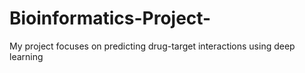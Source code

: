 # Bioinformatics-Project-
My project focuses on predicting drug-target interactions using deep learning 
